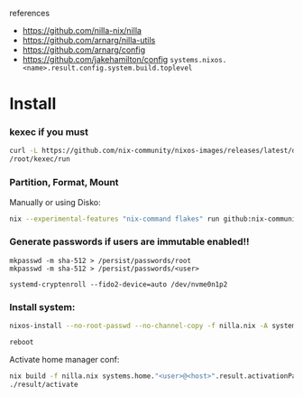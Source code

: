 references
- https://github.com/nilla-nix/nilla
- https://github.com/arnarg/nilla-utils
- https://github.com/arnarg/config
- https://github.com/jakehamilton/config
`systems.nixos.<name>.result.config.system.build.toplevel`

# Install

### kexec if you must
```sh
curl -L https://github.com/nix-community/nixos-images/releases/latest/download/nixos-kexec-installer-noninteractive-x86_64-linux.tar.gz | tar -xzf- -C /root
/root/kexec/run
```

### Partition, Format, Mount

Manually or using Disko:

```sh
nix --experimental-features "nix-command flakes" run github:nix-community/disko/latest -- --mode destroy,format,mount disk-config.nix
```

### Generate passwords if users are immutable enabled!!
```
mkpasswd -m sha-512 > /persist/passwords/root
mkpasswd -m sha-512 > /persist/passwords/<user>

systemd-cryptenroll --fido2-device=auto /dev/nvme0n1p2
```

### Install system:

```sh
nixos-install --no-root-passwd --no-channel-copy -f nilla.nix -A systems.nixos.<name>.result
```

```sh
reboot
```

Activate home manager conf:
```sh
nix build -f nilla.nix systems.home."<user>@<host>".result.activationPackage
./result/activate
```
